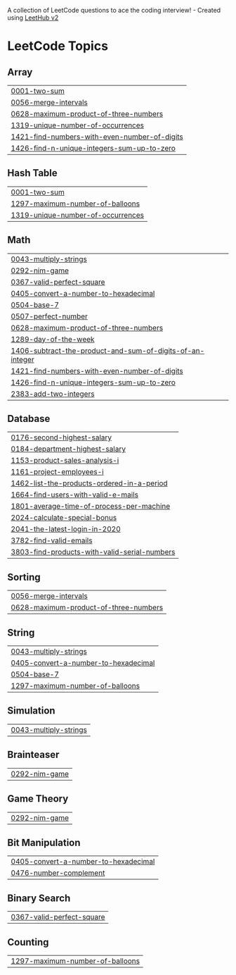 A collection of LeetCode questions to ace the coding interview! - Created using [LeetHub v2](https://github.com/arunbhardwaj/LeetHub-2.0)
<!---LeetCode Topics Start-->
# LeetCode Topics
## Array
|  |
| ------- |
| [0001-two-sum](https://github.com/Jothi-Sri-K/Leetcode/tree/master/0001-two-sum) |
| [0056-merge-intervals](https://github.com/Jothi-Sri-K/Leetcode/tree/master/0056-merge-intervals) |
| [0628-maximum-product-of-three-numbers](https://github.com/Jothi-Sri-K/Leetcode/tree/master/0628-maximum-product-of-three-numbers) |
| [1319-unique-number-of-occurrences](https://github.com/Jothi-Sri-K/Leetcode/tree/master/1319-unique-number-of-occurrences) |
| [1421-find-numbers-with-even-number-of-digits](https://github.com/Jothi-Sri-K/Leetcode/tree/master/1421-find-numbers-with-even-number-of-digits) |
| [1426-find-n-unique-integers-sum-up-to-zero](https://github.com/Jothi-Sri-K/Leetcode/tree/master/1426-find-n-unique-integers-sum-up-to-zero) |
## Hash Table
|  |
| ------- |
| [0001-two-sum](https://github.com/Jothi-Sri-K/Leetcode/tree/master/0001-two-sum) |
| [1297-maximum-number-of-balloons](https://github.com/Jothi-Sri-K/Leetcode/tree/master/1297-maximum-number-of-balloons) |
| [1319-unique-number-of-occurrences](https://github.com/Jothi-Sri-K/Leetcode/tree/master/1319-unique-number-of-occurrences) |
## Math
|  |
| ------- |
| [0043-multiply-strings](https://github.com/Jothi-Sri-K/Leetcode/tree/master/0043-multiply-strings) |
| [0292-nim-game](https://github.com/Jothi-Sri-K/Leetcode/tree/master/0292-nim-game) |
| [0367-valid-perfect-square](https://github.com/Jothi-Sri-K/Leetcode/tree/master/0367-valid-perfect-square) |
| [0405-convert-a-number-to-hexadecimal](https://github.com/Jothi-Sri-K/Leetcode/tree/master/0405-convert-a-number-to-hexadecimal) |
| [0504-base-7](https://github.com/Jothi-Sri-K/Leetcode/tree/master/0504-base-7) |
| [0507-perfect-number](https://github.com/Jothi-Sri-K/Leetcode/tree/master/0507-perfect-number) |
| [0628-maximum-product-of-three-numbers](https://github.com/Jothi-Sri-K/Leetcode/tree/master/0628-maximum-product-of-three-numbers) |
| [1289-day-of-the-week](https://github.com/Jothi-Sri-K/Leetcode/tree/master/1289-day-of-the-week) |
| [1406-subtract-the-product-and-sum-of-digits-of-an-integer](https://github.com/Jothi-Sri-K/Leetcode/tree/master/1406-subtract-the-product-and-sum-of-digits-of-an-integer) |
| [1421-find-numbers-with-even-number-of-digits](https://github.com/Jothi-Sri-K/Leetcode/tree/master/1421-find-numbers-with-even-number-of-digits) |
| [1426-find-n-unique-integers-sum-up-to-zero](https://github.com/Jothi-Sri-K/Leetcode/tree/master/1426-find-n-unique-integers-sum-up-to-zero) |
| [2383-add-two-integers](https://github.com/Jothi-Sri-K/Leetcode/tree/master/2383-add-two-integers) |
## Database
|  |
| ------- |
| [0176-second-highest-salary](https://github.com/Jothi-Sri-K/Leetcode/tree/master/0176-second-highest-salary) |
| [0184-department-highest-salary](https://github.com/Jothi-Sri-K/Leetcode/tree/master/0184-department-highest-salary) |
| [1153-product-sales-analysis-i](https://github.com/Jothi-Sri-K/Leetcode/tree/master/1153-product-sales-analysis-i) |
| [1161-project-employees-i](https://github.com/Jothi-Sri-K/Leetcode/tree/master/1161-project-employees-i) |
| [1462-list-the-products-ordered-in-a-period](https://github.com/Jothi-Sri-K/Leetcode/tree/master/1462-list-the-products-ordered-in-a-period) |
| [1664-find-users-with-valid-e-mails](https://github.com/Jothi-Sri-K/Leetcode/tree/master/1664-find-users-with-valid-e-mails) |
| [1801-average-time-of-process-per-machine](https://github.com/Jothi-Sri-K/Leetcode/tree/master/1801-average-time-of-process-per-machine) |
| [2024-calculate-special-bonus](https://github.com/Jothi-Sri-K/Leetcode/tree/master/2024-calculate-special-bonus) |
| [2041-the-latest-login-in-2020](https://github.com/Jothi-Sri-K/Leetcode/tree/master/2041-the-latest-login-in-2020) |
| [3782-find-valid-emails](https://github.com/Jothi-Sri-K/Leetcode/tree/master/3782-find-valid-emails) |
| [3803-find-products-with-valid-serial-numbers](https://github.com/Jothi-Sri-K/Leetcode/tree/master/3803-find-products-with-valid-serial-numbers) |
## Sorting
|  |
| ------- |
| [0056-merge-intervals](https://github.com/Jothi-Sri-K/Leetcode/tree/master/0056-merge-intervals) |
| [0628-maximum-product-of-three-numbers](https://github.com/Jothi-Sri-K/Leetcode/tree/master/0628-maximum-product-of-three-numbers) |
## String
|  |
| ------- |
| [0043-multiply-strings](https://github.com/Jothi-Sri-K/Leetcode/tree/master/0043-multiply-strings) |
| [0405-convert-a-number-to-hexadecimal](https://github.com/Jothi-Sri-K/Leetcode/tree/master/0405-convert-a-number-to-hexadecimal) |
| [0504-base-7](https://github.com/Jothi-Sri-K/Leetcode/tree/master/0504-base-7) |
| [1297-maximum-number-of-balloons](https://github.com/Jothi-Sri-K/Leetcode/tree/master/1297-maximum-number-of-balloons) |
## Simulation
|  |
| ------- |
| [0043-multiply-strings](https://github.com/Jothi-Sri-K/Leetcode/tree/master/0043-multiply-strings) |
## Brainteaser
|  |
| ------- |
| [0292-nim-game](https://github.com/Jothi-Sri-K/Leetcode/tree/master/0292-nim-game) |
## Game Theory
|  |
| ------- |
| [0292-nim-game](https://github.com/Jothi-Sri-K/Leetcode/tree/master/0292-nim-game) |
## Bit Manipulation
|  |
| ------- |
| [0405-convert-a-number-to-hexadecimal](https://github.com/Jothi-Sri-K/Leetcode/tree/master/0405-convert-a-number-to-hexadecimal) |
| [0476-number-complement](https://github.com/Jothi-Sri-K/Leetcode/tree/master/0476-number-complement) |
## Binary Search
|  |
| ------- |
| [0367-valid-perfect-square](https://github.com/Jothi-Sri-K/Leetcode/tree/master/0367-valid-perfect-square) |
## Counting
|  |
| ------- |
| [1297-maximum-number-of-balloons](https://github.com/Jothi-Sri-K/Leetcode/tree/master/1297-maximum-number-of-balloons) |
<!---LeetCode Topics End-->